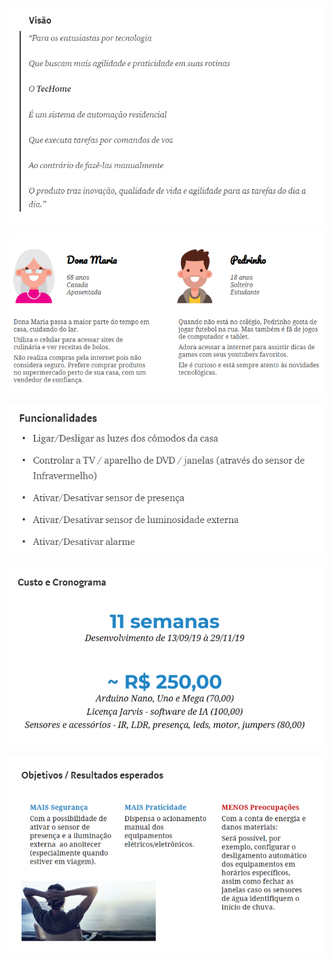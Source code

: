 
![](img/visao.PNG)

![](img/personas.PNG)

![](img/funcionalidades.PNG)

![](img/custo.PNG)

![](img/obj.PNG)

